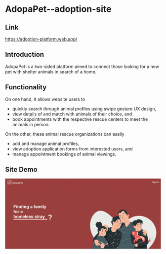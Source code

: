 # AdopaPet--adoption-site
## Link
https://adoption-platform.web.app/

## Introduction
AdopaPet is a two-sided platform aimed to connect those looking for a new pet with shelter animals in search of a home. 

## Functionality
On one hand, it allows website users to 
  * quickly search through animal profiles using swipe gesture UX design,
  * view details of and match with animals of their choice, and 
  * book appointments with the respective rescue centers to meet the animals in person. 

On the other, these animal rescue organizations can easily
  * add and manage animal profiles,
  * view adoption application forms from interested users, and
  * manage appointment bookings of animal viewings.

## Site Demo

![Alt text](readme/home.gif)
